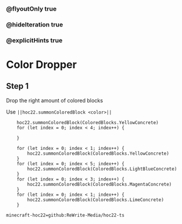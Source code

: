 ### @flyoutOnly true
### @hideIteration true
### @explicitHints true


# Color Dropper

## Step 1
Drop the right amount of colored blocks

Use ``||hoc22.summonColoredBlock <color>||``

```ghost
    hoc22.summonColoredBlock(ColoredBlocks.YellowConcrete)
    for (let index = 0; index < 4; index++) {
    	
    }    
```
```template
    for (let index = 0; index < 1; index++) {
    	hoc22.summonColoredBlock(ColoredBlocks.YellowConcrete)
    }
    for (let index = 0; index < 5; index++) {
    	hoc22.summonColoredBlock(ColoredBlocks.LightBlueConcrete)
    }
    for (let index = 0; index < 3; index++) {
    	hoc22.summonColoredBlock(ColoredBlocks.MagentaConcrete)
    }
    for (let index = 0; index < 1; index++) {
    	hoc22.summonColoredBlock(ColoredBlocks.LimeConcrete)
    }            
```
```package
minecraft-hoc22=github:ReWrite-Media/hoc22-ts
```